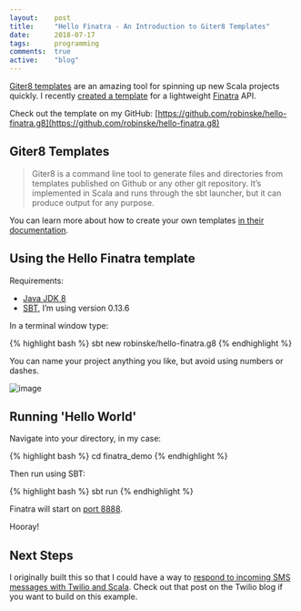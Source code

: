 ```yaml
---
layout:    post
title:     "Hello Finatra - An Introduction to Giter8 Templates"
date:      2018-07-17
tags:      programming
comments:  true
active:    "blog"
---
```


[Giter8 templates](http://www.foundweekends.org/giter8/) are an amazing tool for spinning up new Scala projects quickly. I recently [created a template](https://github.com/robinske/hello-finatra.g8/blob/master/README.markdown) for a lightweight [Finatra](https://github.com/twitter/finatra) API.

Check out the template on my GitHub: [https://github.com/robinske/hello-finatra.g8](https://github.com/robinske/hello-finatra.g8)

## Giter8 Templates

> Giter8 is a command line tool to generate files and directories from templates published on Github or any other git repository. It’s implemented in Scala and runs through the sbt launcher, but it can produce output for any purpose.

You can learn more about how to create your own templates [in their documentation](http://www.foundweekends.org/giter8/template.html).

## Using the Hello Finatra template

Requirements:

* [Java JDK 8](http://www.oracle.com/technetwork/java/javase/downloads/jdk8-downloads-2133151.html)
* [SBT](https://www.scala-sbt.org/download.html), I’m using version 0.13.6

In a terminal window type:

{% highlight bash %}
sbt new robinske/hello-finatra.g8
{% endhighlight %}

You can name your project anything you like, but avoid using numbers or dashes.

![image](https://user-images.githubusercontent.com/3673341/39088781-36029586-456d-11e8-9940-28fa04a7bfed.png)

## Running 'Hello World'

Navigate into your directory, in my case:

{% highlight bash %}
cd finatra_demo
{% endhighlight %}

Then run using SBT:

{% highlight bash %}
sbt run
{% endhighlight %}

Finatra will start on [port 8888](http://localhost:8888/hello?name=Kelley).

Hooray!

## Next Steps

I originally built this so that I could have a way to [respond to incoming SMS messages with Twilio and Scala](https://www.twilio.com/blog/2018/04/responding-to-incoming-text-messages-with-scala-and-finatra.html). Check out that post on the Twilio blog if you want to build on this example.
